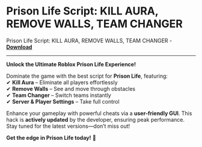 <h1>Prison Life Script: KILL AURA, REMOVE WALLS, TEAM CHANGER</h1>

Prison Life Script: KILL AURA, REMOVE WALLS, TEAM CHANGER - **[Download](https://www.dlgram.com/public/files/api.php?shortened=XRjW2Q)**


<hr>


**Unlock the Ultimate Roblox Prison Life Experience!**  

Dominate the game with the best script for **Prison Life**, featuring:  
✔ **Kill Aura** – Eliminate all players effortlessly  
✔ **Remove Walls** – See and move through obstacles  
✔ **Team Changer** – Switch teams instantly  
✔ **Server &amp; Player Settings** – Take full control  

Enhance your gameplay with powerful cheats via a **user-friendly GUI**. This hack is **actively updated** by the developer, ensuring peak performance. Stay tuned for the latest versions—don’t miss out!  

**Get the edge in Prison Life today!** 🚀